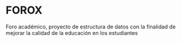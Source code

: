 # FOROX 
Foro académico, proyecto de estructura de datos  con la finalidad de mejorar la calidad de la educación en los estudiantes

